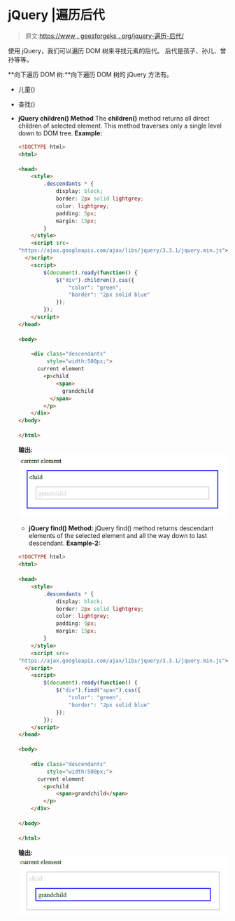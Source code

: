 # jQuery |遍历后代

> 原文:[https://www . geesforgeks . org/jquery-遍历-后代/](https://www.geeksforgeeks.org/jquery-traversing-descendants/)

使用 jQuery，我们可以遍历 DOM 树来寻找元素的后代。
后代是孩子、孙儿、曾孙等等。

**向下遍历 DOM 树:**向下遍历 DOM 树的 jQuery 方法有。

*   儿童()
*   查找()

*   **jQuery children() Method**
    The **children()** method returns all direct children of selected element.
    This method traverses only a single level down to DOM tree.
    **Example:**

    ```html
    <!DOCTYPE html>
    <html>

    <head>
        <style>
            .descendants * {
                display: block;
                border: 2px solid lightgrey;
                color: lightgrey;
                padding: 5px;
                margin: 15px;
            }
        </style>
        <script src=
    "https://ajax.googleapis.com/ajax/libs/jquery/3.3.1/jquery.min.js">
      </script>
        <script>
            $(document).ready(function() {
                $("div").children().css({
                    "color": "green",
                    "border": "2px solid blue"
                });
            });
        </script>
    </head>

    <body>

        <div class="descendants" 
             style="width:500px;">
          current element
            <p>child
                <span>
                  grandchild
              </span>
            </p>
        </div>
    </body>

    </html>
    ```

    **输出:**
    ![](img/1594c3ae0cbb4b48c5eab9bde370a282.png)

    *   **jQuery find() Method:**
    jQuery find() method returns descendant elements of the selected element and all the way down to last descendant.
    **Example-2:**

    ```html
    <!DOCTYPE html>
    <html>

    <head>
        <style>
            .descendants * {
                display: block;
                border: 2px solid lightgrey;
                color: lightgrey;
                padding: 5px;
                margin: 15px;
            }
        </style>
        <script src=
    "https://ajax.googleapis.com/ajax/libs/jquery/3.3.1/jquery.min.js">
      </script>
        <script>
            $(document).ready(function() {
                $("div").find("span").css({
                    "color": "green",
                    "border": "2px solid blue"
                });
            });
        </script>
    </head>

    <body>

        <div class="descendants" 
             style="width:500px;">
          current element
            <p>child
                <span>grandchild</span>
            </p>
        </div>

    </body>

    </html>
    ```

    **输出:**
    ![](img/414c66f0405f34e6f788e1bfae903cf5.png)